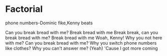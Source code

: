 # Factorial

phone numbers-Dominic fike,Kenny beats

Can you break bread with me?
Break bread with me
Break break, can you break bread with me?
Break bread with me
Woah, Kenny!
Why you not here with me?
Can you break bread with me?
Why you switch phone numbers like clothes?
Why you can't answer me? (Yeah)
'Cause I got more coming
